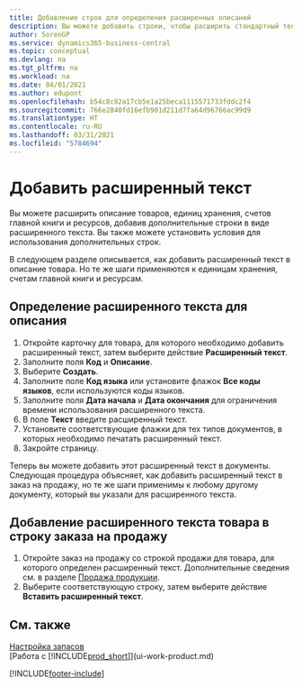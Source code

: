 ```yaml
---
title: Добавление строк для определения расширенных описаний
description: Вы можете добавить строки, чтобы расширить стандартный текст описания товара, счет ГК и другие данные.
author: SorenGP
ms.service: dynamics365-business-central
ms.topic: conceptual
ms.devlang: na
ms.tgt_pltfrm: na
ms.workload: na
ms.date: 04/01/2021
ms.author: edupont
ms.openlocfilehash: b54c8c82a17cb5e1a25beca1115571733fddc2f4
ms.sourcegitcommit: 766e2840fd16efb901d211d7fa64d96766ac99d9
ms.translationtype: HT
ms.contentlocale: ru-RU
ms.lasthandoff: 03/31/2021
ms.locfileid: "5784694"
---
```

# <a name="add-extended-text"></a>Добавить расширенный текст

Вы можете расширить описание товаров, единиц хранения, счетов главной книги и ресурсов, добавив дополнительные строки в виде расширенного текста. Вы также можете установить условия для использования дополнительных строк.  

В следующем разделе описывается, как добавить расширенный текст в описание товара. Но те же шаги применяются к единицам хранения, счетам главной книги и ресурсам.  

## <a name="to-define-extended-text-for-an-description"></a>Определение расширенного текста для описания

1. Откройте карточку для товара, для которого необходимо добавить расширенный текст, затем выберите действие **Расширенный текст**.
2. Заполните поля **Код** и **Описание**.
3. Выберите **Создать**.
4. Заполните поле **Код языка** или установите флажок **Все коды языков**, если используются коды языков.
5. Заполните поля **Дата начала** и **Дата окончания** для ограничения времени использования расширенного текста.
6. В поле **Текст** введите расширенный текст.
7. Установите соответствующие флажки для тех типов документов, в которых необходимо печатать расширенный текст.
8. Закройте страницу.

Теперь вы можете добавить этот расширенный текст в документы. Следующая процедура объясняет, как добавить расширенный текст в заказ на продажу, но те же шаги применимы к любому другому документу, который вы указали для расширенного текста.  

## <a name="to-add-an-extended-item-text-on-a-sales-order-line"></a>Добавление расширенного текста товара в строку заказа на продажу

1. Откройте заказ на продажу со строкой продажи для товара, для которого определен расширенный текст. Дополнительные сведения см. в разделе [Продажа продукции](sales-how-sell-products.md).
2. Выберите соответствующую строку, затем выберите действие **Вставить расширенный текст**.

## <a name="see-also"></a>См. также

[Настройка запасов](inventory-setup-inventory.md)  
[Работа с [!INCLUDE[prod_short](includes/prod_short.md)]](ui-work-product.md)


[!INCLUDE[footer-include](includes/footer-banner.md)]